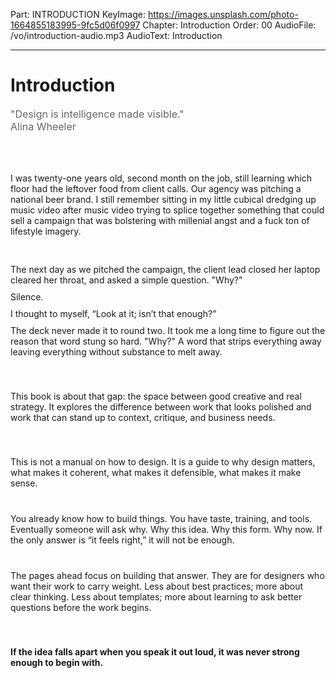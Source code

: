 Part: INTRODUCTION
KeyImage: https://images.unsplash.com/photo-1664855183995-9fc5d06f0997
Chapter: Introduction
Order: 00
AudioFile: /vo/introduction-audio.mp3
AudioText: Introduction

---

# Introduction

<div class="quote-text" style="color:#666; font-size: 1rem; max-width: 34rem; text-align:left">
  "Design is intelligence made visible."
</div>
<div class="quote-publisher" style="color:#666; font-size: 1rem; max-width: 34rem; text-align:left">
  Alina Wheeler 
</div>

<div style="height: 50px;"></div>

I was twenty-one years old, second month on the job, still learning which floor had the leftover food from client calls. Our agency was pitching a national beer brand. I still remember sitting in my little cubical dredging up music video after music video trying to splice together something that could sell a campaign that was bolstering with millenial angst and a fuck ton of lifestyle imagery.

<div style="height: 30px;"></div>
The next day as we pitched the campaign, the client lead closed her laptop cleared her throat, and asked a simple question. "Why?"
<div style="height: 10px;"></div>
Silence. 
<div style="height: 10px;"></div>
I thought to myself, “Look at it; isn’t that enough?” 
<div style="height: 10px;"></div>
The deck never made it to round two. It took me a long time to figure out the reason that word stung so hard. "Why?" A word that strips everything away leaving everything without substance to melt away.

<div style="height: 40px;"></div>

This book is about that gap: the space between good creative and real strategy. It explores the difference between work that looks polished and work that can stand up to context, critique, and business needs.

<div style="height: 40px;"></div>
This is not a manual on how to design. It is a guide to why design matters, what makes it coherent, what makes it defensible, what makes it make sense.
<div style="height: 40px;"></div>
You already know how to build things. You have taste, training, and tools. Eventually someone will ask why. Why this idea. Why this form. Why now. If the only answer is “it feels right,” it will not be enough.
<div style="height: 40px;"></div>
The pages ahead focus on building that answer. They are for designers who want their work to carry weight. Less about best practices; more about clear thinking. Less about templates; more about learning to ask better questions before the work begins.

<div style="height: 40px;"></div>

**If the idea falls apart when you speak it out loud, it was never strong enough to begin with.**

<div style="height: 100px;"></div>

